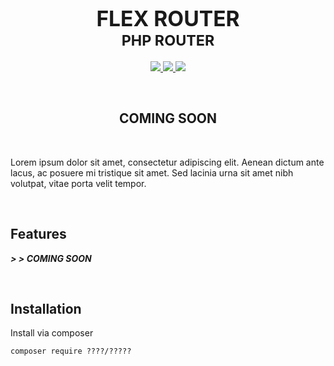 <h1 align="center">
    <big>FLEX ROUTER</big>
    <BR>
    <small>PHP ROUTER</small>
</h1>

<p align="center">
    <a href="https://github.com/jamesgober/FlexRouter">
        <img src="https://img.shields.io/badge/version-1.0.0--Dev.1-7f05e7">
    </a>
    <a href="https://github.com/jamesgober/FlexRouter">
            <img src="https://img.shields.io/github/repo-size/jamesgober/FlexRouter">
    </a>
    <a href="https://github.com/jamesgober/FlexRouter">
        <img src="https://img.shields.io/badge/version-1.0.0--Dev.1-009900">
    </a>
</p>

&nbsp;

<h2 align="center">COMING SOON</h2>

&nbsp;

Lorem ipsum dolor sit amet, consectetur adipiscing elit. Aenean dictum ante lacus, ac posuere mi tristique sit amet. Sed lacinia urna sit amet nibh volutpat, vitae porta velit tempor.

&nbsp;


<h2>Features</h2>

***> > COMING SOON***



&nbsp;


## Installation

Install via composer

```
composer require ????/?????
```
